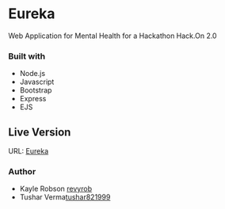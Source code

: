 # Eureka
Web Application for Mental Health for a Hackathon Hack.On 2.0

<h3>Built with</h3>
<ul>
<li>Node.js</li>
<li>Javascript</li>
<li>Bootstrap</li>
<li>Express</li>
  <li>EJS</li>
</ul>

<h2>Live Version</h2>
URL: <a href="">Eureka</a>

<h3>Author</h3>
<ul>
  <li>Kayle Robson <a href="https://github.com/revyrob">revyrob</a></li>
  <li>Tushar Verma<a href="https://github.com/search?q=tushar821999">tushar821999</a></li>
  </ul>
